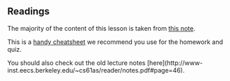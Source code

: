 ## Readings

The majority of the content of this lesson is taken from [this
note](http://inst.eecs.berkeley.edu/~cs61as/reader/aboveline.pdf).

This is a [handy
cheatsheet](https://docs.google.com/file/d/0B2F__e2jC6gQSHhBdERPZ0pVRG8/edit)
we recommend you use for the homework and quiz.

You should also check out the old lecture notes [here](http://www-
inst.eecs.berkeley.edu/~cs61as/reader/notes.pdf#page=46).

